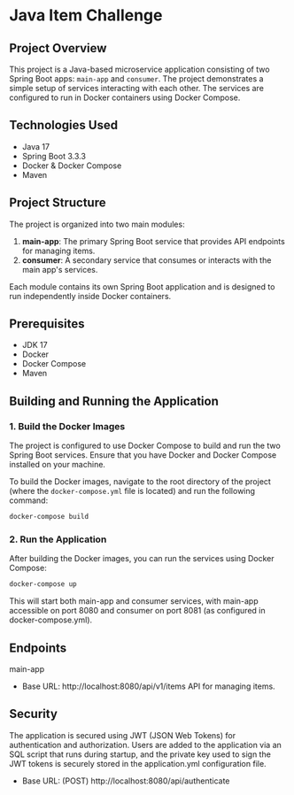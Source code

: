 # Java Item Challenge

## Project Overview
This project is a Java-based microservice application consisting of two Spring Boot apps: `main-app` and `consumer`. The project demonstrates a simple setup of services interacting with each other. The services are configured to run in Docker containers using Docker Compose.

## Technologies Used
- Java 17
- Spring Boot 3.3.3
- Docker & Docker Compose
- Maven

## Project Structure
The project is organized into two main modules:
1. **main-app**: The primary Spring Boot service that provides API endpoints for managing items.
2. **consumer**: A secondary service that consumes or interacts with the main app's services.

Each module contains its own Spring Boot application and is designed to run independently inside Docker containers.

## Prerequisites
- JDK 17
- Docker
- Docker Compose
- Maven

## Building and Running the Application

### 1. Build the Docker Images
The project is configured to use Docker Compose to build and run the two Spring Boot services. Ensure that you have Docker and Docker Compose installed on your machine.

To build the Docker images, navigate to the root directory of the project (where the `docker-compose.yml` file is located) and run the following command:

```bash
docker-compose build
```
### 2. Run the Application

After building the Docker images, you can run the services using Docker Compose:

```bash
docker-compose up
```
This will start both main-app and consumer services, with main-app accessible on port 8080 and consumer on port 8081 (as configured in docker-compose.yml).

## Endpoints

main-app
* Base URL: http://localhost:8080/api/v1/items
API for managing items.

## Security

The application is secured using JWT (JSON Web Tokens) for authentication and authorization. Users are added to the application via an SQL script that runs during startup, and the private key used to sign the JWT tokens is securely stored in the application.yml configuration file.

* Base URL: (POST) http://localhost:8080/api/authenticate

